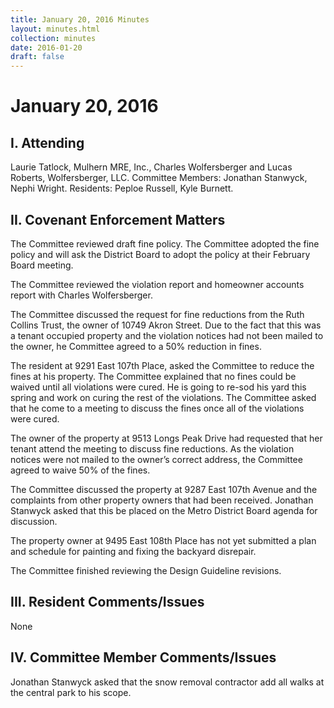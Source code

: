 ```yaml
---
title: January 20, 2016 Minutes
layout: minutes.html
collection: minutes
date: 2016-01-20
draft: false
---
```

# January 20, 2016

## I. Attending
Laurie Tatlock, Mulhern MRE, Inc., Charles Wolfersberger and Lucas Roberts, Wolfersberger, LLC.  Committee Members: Jonathan Stanwyck, Nephi Wright.  Residents:  Peploe Russell, Kyle Burnett.


## II. Covenant Enforcement Matters
The Committee reviewed draft fine policy.  The Committee adopted the fine policy and will ask the District Board to adopt the policy at their February Board meeting.  

The Committee reviewed the violation report and homeowner accounts report with Charles Wolfersberger.

The Committee discussed the request for fine reductions from the Ruth Collins Trust, the owner of 10749 Akron Street.  Due to the fact that this was a tenant occupied property and the violation notices had not been mailed to the owner, he Committee agreed to a 50% reduction in fines.

The resident at 9291 East 107th Place, asked the Committee to reduce the fines at his property.  The Committee explained that no fines could be waived until all violations were cured.  He is going to re-sod his yard this spring and work on curing the rest of the violations.  The Committee asked that he come to a meeting to discuss the fines once all of the violations were cured.

The owner of the property at 9513 Longs Peak Drive had requested that her tenant attend the meeting to discuss fine reductions.  As the violation notices were not mailed to the owner’s correct address, the Committee agreed to waive 50% of the fines.

The Committee discussed the property at 9287 East 107th Avenue and the complaints from other property owners that had been received.  Jonathan Stanwyck asked that this be placed on the Metro District Board agenda for discussion.

The property owner at 9495 East 108th Place has not yet submitted a plan and schedule for painting and fixing the backyard disrepair.  

The Committee finished reviewing the Design Guideline revisions.

## III. Resident Comments/Issues
None

## IV. Committee Member Comments/Issues
Jonathan Stanwyck asked that the snow removal contractor add all walks at the central park to his scope.
